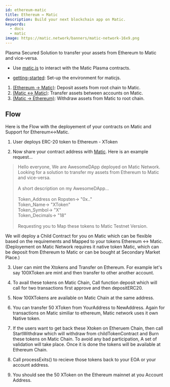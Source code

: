 ```yaml
---
id: ethereum-matic
title: Ethereum ↔ Matic
description: Build your next blockchain app on Matic.
keywords:
  - docs
  - matic
image: https://matic.network/banners/matic-network-16x9.png 
---
```


Plasma Secured Solution to transfer your assets from Ethereum to Matic and vice-versa.
* Use [matic.js](https://github.com/maticnetwork/matic.js) to interact with the Matic Plasma contracts.

* [getting-started](/docs/develop/maticjs/getting-started): Set-up the environment for maticjs.
1. [(Ethereum → Matic)](/docs/develop/maticjs/deposit): Deposit assets from root chain to Matic.
2. [(Matic ↔ Matic)](/docs/develop/maticjs/transfer): Transfer assets between accounts on Matic.
3. [(Matic → Ethereum)](/docs/develop/maticjs/withdraw): Withdraw assets from Matic to root chain.

## Flow
Here is the Flow with the deployement of your contracts on Matic and Support for Ethereum↔Matic. 

1. User deploys ERC-20 token to Ethereum - XToken

2. Now share your contract address with [Matic](https://t.me/joinchat/HkoSvlDKW0qKs_kK4Ow0hQ). Here is an example request...

>Hello everyone, We are AwesomeDApp deployed on Matic Network. Looking for a solution to transfer my assets from Ethereum to Matic and vice-versa. <br/><br/>
A short description on my AwesomeDApp...<br/><br/>
Token_Address on Ropsten-> "0x.."<br/>
Token_Name-> "XToken"<br/>
Token_Symbol-> "X"<br/>
Token_Decimals-> "18"<br/><br/>
Requesting you to Map these tokens to Matic Testnet Version.<br/>

We will deploy a Child Contract for you on Matic which can be flexible based on the requirements and Mapped to your tokens Ethereum ↔ Matic.(Deployement on Matic Network requires it native token Matic, which can be deposit from Ethereum to Matic or can be bought at Secondary Market Place.)

3. User can mint the Xtokens and Transfer on Ethereum. For example let's say 100XToken are mint and then transfer to other another account.

4. To avail these tokens on Matic Chain, Call function deposit which will call for two transactions first approve and then depositERC20. 

5. Now 100XTokens are available on Matic Chain at the same address.

6. You can transfer 50 XToken from YourAddress to NewAddress. Again for transactions on Matic similiar to ethereum, Matic network uses it own Native token.

7. If the users want to get back these Xtoken on Etheruem Chain, then call StartWithdraw which will withdraw from childTokenContract and Burn these tokens on Matic Chain. To avoid any bad participation, A set of validation will take place. Once it is done the tokens will be available at Ethereum Chain.

8. Call processExits() to recieve those tokens back to your EOA or your account address.

9. You should see the 50 XToken on the Ethereum mainnet at you Account Address.
